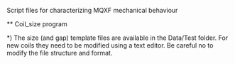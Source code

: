 Script files for characterizing MQXF mechanical behaviour


** Coil_size program

*) The size (and gap) template files are available in the Data/Test folder. For new coils they need to be modified using a text editor. Be careful no to modify the file structure and format.
